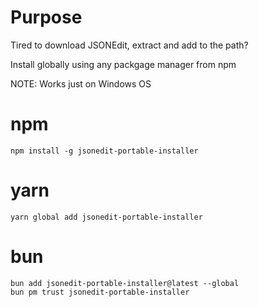 # Purpose

Tired to download JSONEdit, extract and add to the path?

Install globally using any packgage manager from npm

NOTE: Works just on Windows OS

# npm

```
npm install -g jsonedit-portable-installer
```

# yarn

```
yarn global add jsonedit-portable-installer
```

# bun

```
bun add jsonedit-portable-installer@latest --global
bun pm trust jsonedit-portable-installer
```
